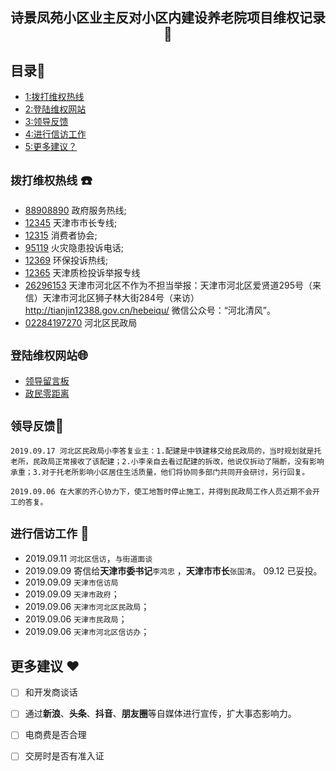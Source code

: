 
## <center>诗景凤苑小区业主反对小区内建设养老院项目维权记录:punch:</center>

## 目录:book:
 - [1:拨打维权热线](#拨打维权热线-telephone)
 - [2:登陆维权网站](#登陆维权网站globe_with_meridians)
 - [3:领导反馈](#领导反馈hammer)
 - [4:进行信访工作](#进行信访工作-email)
 - [5:更多建议？](#更多建议-heart)



##  `拨打维权热线` :telephone:
- [88908890](#88908890) 政府服务热线;
- [12345](#12345) 天津市市长专线;
- [12315](#12345) 消费者协会;
- [95119](#95119) 火灾隐患投诉电话;
- [12369](#12369) 环保投诉热线;
- [12365](#12365) 天津质检投诉举报专线
- [26296153](#26296153) 天津市河北区不作为不担当举报：天津市河北区爱贤道295号（来信）天津市河北区狮子林大街284号（来访）http://tianjin12388.gov.cn/hebeiqu/  微信公众号：“河北清风”。
- [02284197270](#02284197270) 河北区民政局

## `登陆维权网站`:globe_with_meridians:

- [领导留言板](http://liuyan.people.com.cn/forum/list?fid=5)
- [政民零距离](http://ms.enorth.com.cn/zmljl/q2.htm?from=groupmessage)
 
##  `领导反馈`:hammer:

	2019.09.17 河北区民政局小李答复业主：1.配建是中铁建移交给民政局的，当时规划就是托老所，民政局正常接收了该配建；2.小李亲自去看过配建的拆改，他说仅拆动了隔断，没有影响承重；3.对于托老所影响小区居住生活质量，他们将协同多部门共同开会研讨，另行回复。
	
	2019.09.06 在大家的齐心协力下，使工地暂时停止施工，并得到民政局工作人员近期不会开工的答复。


## `进行信访工作` :email:

- 2019.09.11  `河北区信访`，`与街道面谈`
- 2019.09.09   寄信给**天津市委书记**`李鸿忠` ，**天津市市长**`张国清`。 09.12 已妥投。
- 2019.09.09  `天津市信访局`
- 2019.09.09  `天津市政府`；
- 2019.09.06  `天津市河北区民政局`；
- 2019.09.06  `天津市民政局`；
- 2019.09.06  `天津市河北区信访办`；




## 更多建议 :heart:
- [ ] 和开发商谈话
- [ ] 通过**新浪**、**头条**、**抖音**、**朋友圈**等自媒体进行宣传，扩大事态影响力。
- [ ] 电商费是否合理
- [ ] 交房时是否有准入证




